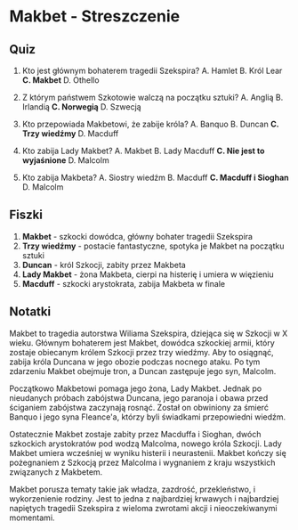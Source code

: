  # Makbet - Streszczenie

## Quiz

1. Kto jest głównym bohaterem tragedii Szekspira?
   A. Hamlet
   B. Król Lear
   **C. Makbet**
   D. Othello

2. Z którym państwem Szkotowie walczą na początku sztuki?
   A. Anglią
   B. Irlandią
   **C. Norwegią**
   D. Szwecją

3. Kto przepowiada Makbetowi, że zabije króla?
   A. Banquo
   B. Duncan
   **C. Trzy wiedźmy**
   D. Macduff

4. Kto zabija Lady Makbet?
   A. Makbet
   B. Lady Macduff
   **C. Nie jest to wyjaśnione**
   D. Malcolm

5. Kto zabija Makbeta?
   A. Siostry wiedźm
   B. Macduff
   **C. Macduff i Sioghan**
   D. Malcolm

## Fiszki

1. **Makbet** - szkocki dowódca, główny bohater tragedii Szekspira
2. **Trzy wiedźmy** - postacie fantastyczne, spotyka je Makbet na początku sztuki
3. **Duncan** - król Szkocji, zabity przez Makbeta
4. **Lady Makbet** - żona Makbeta, cierpi na histerię i umiera w więzieniu
5. **Macduff** - szkocki arystokrata, zabija Makbeta w finale

## Notatki

Makbet to tragedia autorstwa Wiliama Szekspira, dziejąca się w Szkocji w X wieku. Głównym bohaterem jest Makbet, dowódca szkockiej armii, który zostaje obiecanym królem Szkocji przez trzy wiedźmy. Aby to osiągnąć, zabija króla Duncana w jego obozie podczas nocnego ataku. Po tym zdarzeniu Makbet obejmuje tron, a Duncan zastępuje jego syn, Malcolm.

Początkowo Makbetowi pomaga jego żona, Lady Makbet. Jednak po nieudanych próbach zabójstwa Duncana, jego paranoja i obawa przed ściganiem zabójstwa zaczynają rosnąć. Został on obwiniony za śmierć Banquo i jego syna Fleance'a, którzy byli świadkami przepowiedni wiedźm.

Ostatecznie Makbet zostaje zabity przez Macduffa i Sioghan, dwóch szkockich arystokratów pod wodzą Malcolma, nowego króla Szkocji. Lady Makbet umiera wcześniej w wyniku histerii i neurastenii. Makbet kończy się pożegnaniem z Szkocją przez Malcolma i wygnaniem z kraju wszystkich związanych z Makbetem.

Makbet porusza tematy takie jak władza, zazdrość, przekleństwo, i wykorzenienie rodziny. Jest to jedna z najbardziej krwawych i najbardziej napiętych tragedii Szekspira z wieloma zwrotami akcji i nieoczekiwanymi momentami.